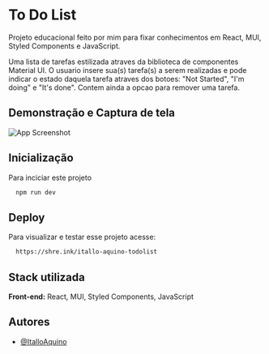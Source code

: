 
# To Do List

Projeto educacional feito por mim <Itallo Aquino> para fixar conhecimentos em React, MUI, Styled Components e JavaScript.

Uma lista de tarefas estilizada atraves da biblioteca de componentes Material UI.
O usuario insere sua(s) tarefa(s) a serem realizadas e pode indicar o estado daquela tarefa atraves dos botoes: "Not Started", "I'm doing" e "It's done". Contem ainda a opcao para remover uma tarefa. 





## Demonstração e Captura de tela

![App Screenshot](https://i.imgur.com/Pibgcq4.png)

## Inicialização

Para inciciar este projeto

```bash
  npm run dev
```
    
## Deploy

Para visualizar e testar esse projeto acesse:

```bash
  https://shre.ink/itallo-aquino-todolist
```


## Stack utilizada

**Front-end:** React, MUI, Styled Components, JavaScript



## Autores

- [@ItalloAquino](https://www.github.com/ItalloAquino)

